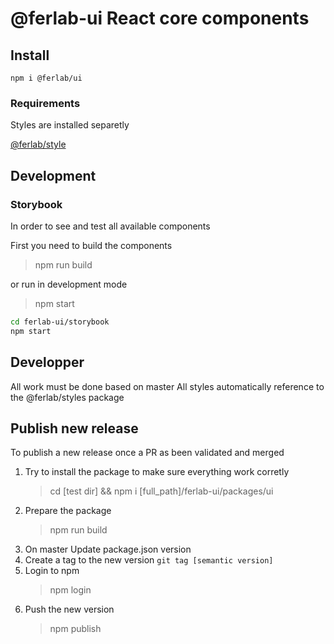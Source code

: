 # @ferlab-ui React core components

## Install

    npm i @ferlab/ui

### Requirements

Styles are installed separetly

[@ferlab/style](github/)


## Development
### Storybook

In order to see and test all available components

First you need to build the components

> npm run build

or run in development mode 

> npm start

```bash
cd ferlab-ui/storybook
npm start
```

## Developper

All work must be done based on master
All styles automatically reference to the @ferlab/styles package
## Publish new release
To publish a new release once a PR as been validated and merged

1. Try to install the package to make sure everything work corretly
    > cd [test dir] && npm i [full_path]/ferlab-ui/packages/ui
2. Prepare the package 
    > npm run build
2. On master Update package.json version
3. Create a tag to the new version `git tag [semantic version]`
4. Login to npm
    > npm login
5. Push the new version
    > npm publish
